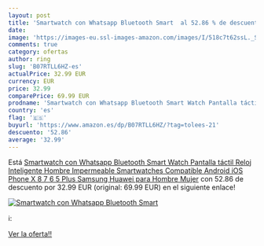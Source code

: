 ```yaml
---
layout: post
title: 'Smartwatch con Whatsapp Bluetooth Smart  al 52.86 % de descuento'
date: 
image: 'https://images-eu.ssl-images-amazon.com/images/I/518c7t62ssL._SL200_.jpg'
comments: true
category: ofertas
author: ring
slug: 'B07RTLL6HZ-es'
actualPrice: 32.99 EUR
currency: EUR
price: 32.99
comparePrice: 69.99 EUR
prodname: 'Smartwatch con Whatsapp Bluetooth Smart Watch Pantalla táctil Reloj Inteligente Hombre Impermeable Smartwatches Compatible Android iOS Phone X 8 7 6 5 Plus Samsung Huawei para Hombre Mujer'
country: 'es'
flag: '🇪🇸'
buyurl: 'https://www.amazon.es/dp/B07RTLL6HZ/?tag=tolees-21'
descuento: '52.86'
average: '32.99'
---
```


Está [Smartwatch con Whatsapp Bluetooth Smart Watch Pantalla táctil Reloj Inteligente Hombre Impermeable Smartwatches Compatible Android iOS Phone X 8 7 6 5 Plus Samsung Huawei para Hombre Mujer](https://www.amazon.es/dp/B07RTLL6HZ/?tag=tolees-21) con 52.86 de descuento por 32.99 EUR (original: 69.99 EUR) en el siguiente enlace!

[![Smartwatch con Whatsapp Bluetooth Smart ](https://images-eu.ssl-images-amazon.com/images/I/518c7t62ssL._SL200_.jpg)](https://www.amazon.es/dp/B07RTLL6HZ/?tag=tolees-21)

ℹ️:


[Ver la oferta!!](https://www.amazon.es/dp/B07RTLL6HZ/?tag=tolees-21)
